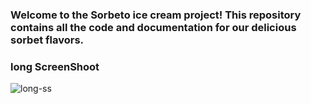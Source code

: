 ### Welcome to the <b>Sorbeto</b> ice cream project! This repository contains all the code and documentation for our delicious sorbet flavors.

### long ScreenShoot
![long-ss](https://user-images.githubusercontent.com/116990574/205667774-ab6dcfa9-cd31-4b90-99f2-151a1ffd21ea.png)
